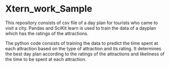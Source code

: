 # Xtern_work_Sample
This repository consists of csv file of a day plan for tourists who came to visit a city. Pandas and SciKit learn is used to train the data of a dayplan which has the ratings of the attractions. 

The python code consists of training the data to predict the time spent at each attraction based on the type of attraction and its rating. It determines the best day plan according to the ratings of the attractions and likeliness of the time to be spent at each attraction.  
